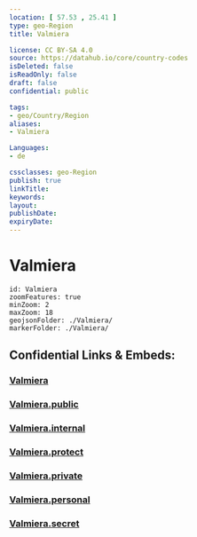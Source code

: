 ```yaml
---
location: [ 57.53 , 25.41 ] 
type: geo-Region
title: Valmiera

license: CC BY-SA 4.0
source: https://datahub.io/core/country-codes
isDeleted: false
isReadOnly: false
draft: false
confidential: public

tags:
- geo/Country/Region
aliases:
- Valmiera

Languages:
- de

cssclasses: geo-Region
publish: true
linkTitle: 
keywords: 
layout: 
publishDate: 
expiryDate: 
---
```


# Valmiera

```leaflet
id: Valmiera
zoomFeatures: true 
minZoom: 2 
maxZoom: 18
geojsonFolder: ./Valmiera/
markerFolder: ./Valmiera/
```


## Confidential Links & Embeds: 

### [Valmiera](/_Standards/Earth/Continent/Europe/Europe~North/Latvia/Regions~Latvia/Vidzeme/counties~Vidzeme/Valmiera.md) 

### [Valmiera.public](/_public/Earth/Continent/Europe/Europe~North/Latvia/Regions~Latvia/Vidzeme/counties~Vidzeme/Valmiera.public.md) 

### [Valmiera.internal](/_internal/Earth/Continent/Europe/Europe~North/Latvia/Regions~Latvia/Vidzeme/counties~Vidzeme/Valmiera.internal.md) 

### [Valmiera.protect](/_protect/Earth/Continent/Europe/Europe~North/Latvia/Regions~Latvia/Vidzeme/counties~Vidzeme/Valmiera.protect.md) 

### [Valmiera.private](/_private/Earth/Continent/Europe/Europe~North/Latvia/Regions~Latvia/Vidzeme/counties~Vidzeme/Valmiera.private.md) 

### [Valmiera.personal](/_personal/Earth/Continent/Europe/Europe~North/Latvia/Regions~Latvia/Vidzeme/counties~Vidzeme/Valmiera.personal.md) 

### [Valmiera.secret](/_secret/Earth/Continent/Europe/Europe~North/Latvia/Regions~Latvia/Vidzeme/counties~Vidzeme/Valmiera.secret.md)

